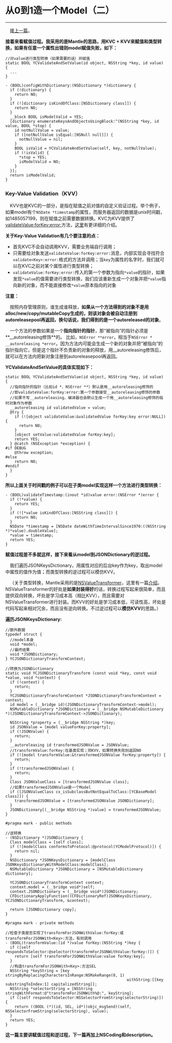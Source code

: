 # 从0到1造一个Model（二）

---

&emsp;[接上一篇](https://github.com/yc418214/Article/blob/master/%E4%BB%8E0%E5%88%B01%E9%80%A0%E4%B8%80%E4%B8%AAModel%EF%BC%88%E4%B8%80%EF%BC%89.md)。

<p>

**接着来看赋值过程。我采用的是Mantle的思路，用KVC + KVV来赋值和类型转换，如果有任意一个属性出错则model赋值失败，如下：**

````
//对value进行类型转换（如果需要的话）并赋值
static BOOL YCValidateAndSetValue(id object, NSString *key, id value) {
  ...
}

- (BOOL)configWithDictionary:(NSDictionary *)dictionary {
  if (!dictionary) {
    return NO;
  }
  if (![dictionary isKindOfClass:[NSDictionary class]]) {
    return NO;
  }
  __block BOOL isModelValid = YES;
  [dictionary enumerateKeysAndObjectsUsingBlock:^(NSString *key, id value, BOOL *stop) {
    id notNullValue = value;
    if ([notNullValue isEqual:[NSNull null]]) {
      notNullValue = nil;
    }
    BOOL isValid = YCValidateAndSetValue(self, key, notNullValue);
    if (!isValid) {  
      *stop = YES;
      isModelValid = NO;
    }
  }];
  return isModelValid;
}

````

<p>

### Key-Value Validation（KVV）

&emsp;KVV也是KVC的一部分，是指在赋值之前对值的自定义验证过程。举个例子，如果model有个`NSDate *timestamp`的属性，而服务器返回的数据是unix时间戳，如1485057199，则在赋值之前需要数据转换。KVC为KVV提供了[validateValue:forKey:error:](https://developer.apple.com/reference/objectivec/nsobject/1416754-validatevalue?language=objc)方法，[这里](https://developer.apple.com/library/content/documentation/Cocoa/Conceptual/KeyValueCoding/Validation.html#//apple_ref/doc/uid/20002173-CJBDBHCB)有更详细的介绍。

<p>

**关于Key-Value Validation有几个要注意的点：**

- 首先KVC不会自动调用KVV，需要业务端自行调用；
- 只需要给对象发送`validateValue:forKey:error:`消息，内部实现会寻找符合`validate<Key>:error:`格式的方法并调用；当`key`为属性的名字时，我们就可以在KVC之前对某个属性进行类型转换；
- `validateValue:forKey:error:`传入的第一个参数为指向`*value`的指针，如果发现`*value`的值需要进行类型转换，我们应该重新生成一个对象并把`*value`指向新的对象，而不能直接修改`*value`原本指向的对象

**注意：**

&emsp;按照内存管理原则，谁生成谁释放，**如果从一个方法得到的对象不是用alloc/new/copy/mutableCopy生成的，则该对象会被自动注册到autoreleasepool再返回，换句话说，我们得到的是一个autoreleased的对象**。 

&emsp;一个方法的参数如果是一个**指向指针的指针**，那“被指向”的指针必须是**\__autoreleasing修饰**的。 比如，`NSError **error`，相当于`NSError * __autoreleasing *error`。因为方法内可能会生成一个新的对象并把“被指向”的指针指向它，但是这个指针不负责新的对象的释放，用\__autoreleasing修饰后，就可以在方法内把新对象注册到autoreleasepool再返回。

**YCValidateAndSetValue的具体实现如下：**

````
static BOOL YCValidateAndSetValue(id object, NSString *key, id value) {
  //指向指针的指针（比如id *、NSError **）默认是用__autoreleasing修饰的
  //即validateValue:forKey:error:第一个参数接受__autoreleasing修饰的参数
  //如果不写__autoreleasing，编译器也会默认生成一个用__autoreleasing修饰的临时对象作为参数
  __autoreleasing id validatedValue = value;
  @try {
    if (![object validateValue:&validatedValue forKey:key error:NULL]) {
      return NO;
    }
    [object setValue:validatedValue forKey:key];
    return YES;
  } @catch (NSException *exception) {
#if DEBUG
    @throw exception;
#else
    return NO;
#endif
  }
}

````

**所以上面关于时间戳的例子可以在子类model实现这样一个方法进行类型转换：**

````
- (BOOL)validateTimestamp:(inout *id)value error:(NSError *)error {
  if (!*value) {
    return YES;
  }
  if (![*value isKindOfClass:[NSString class]]) {
    return NO;
  }
  NSDate *timestamp = [NSDate dateWithTimeIntervalSince1970:((NSString *)*value).doubleValue];
  *value = timestamp;
  return YES;
}

````

<p>

**赋值过程差不多就这样，接下来看从model到JSONDictionary的逆过程。**

&emsp;我们遍历JSONKeysDictionary，用属性对应的后台key作为key，取出model中属性的值作为值；而类型转换的逆过程可以模仿KVV。

&emsp;（关于类型转换，Mantle采用的是[NSValueTransformer](https://developer.apple.com/reference/foundation/nsvaluetransformer)，这里有一篇[介绍](http://nshipster.cn/nsvaluetransformer/)。NSValueTransformer的好处是**如果封装得好**的话，转换过程写起来很简单，而且提供双向转换，坏处是学习成本高（相比KVV），而且需要对NSValueTransformer进行封装。而KVV的好处是学习成本低，可读性高，坏处是代码写起来相对冗余，而且没有逆向转换。不过逆过程可以**模仿KVV**的思路。）

**遍历JSONKeysDictionary:**

````
//额外数据
typedef struct {
  //model本身
  void *model;
  //最终结果
  void *JSONDictionary;
} YCJSONDictionaryTransformContext;

//转换为JSONDictionary
static void YCJSONDictionaryTransform (const void *key, const void *value, void *context) {
  if (!context) {
    return;
  }
  YCJSONDictionaryTransformContext *JSONDictionaryTransformContext = context;
  id model = (__bridge id)(JSONDictionaryTransformContext->model);
  NSMutableDictionary *JSONDictionary = (__bridge NSMutableDictionary *)(JSONDictionaryTransformContext->JSONDictionary);
    
  NSString *property = (__bridge NSString *)key;
  id JSONValue = [model valueForKey:property];
  if (!JSONValue) {
    return;
  }
  __autoreleasing id transformedJSONValue = JSONValue;
  //transformValue:forKey:在基类实现；同KVV，如果转换失败则返回NO
  if (![model transformValue:&transformedJSONValue forKey:property]) {
    return;
  }
  if (!transformedJSONValue) {
    return;
  }
  Class JSONValueClass = [transformedJSONValue class];
  //如果transformedJSONValue是一个Model
  if ([JSONValueClass cx_isSubclassButNotEqualToClass:[YCBaseModel class]]) {
    transformedJSONValue = [transformedJSONValue JSONDictionary];
  }
  JSONDictionary[(__bridge NSString *)value] = transformedJSONValue;
}

#pragma mark - public methods

//逆转换
- (NSDictionary *)JSONDictionary {
  Class modelClass = [self class];
  if (![modelClass conformsToProtocol:@protocol(YCModelProtocol)]) {
    return nil;
  }
  NSDictionary *JSONKeysDictionary = [modelClass JSONKeysDictionaryWithModelClass:modelClass];
  NSMutableDictionary *JSONDictionary = [NSMutableDictionary dictionary];
    
  YCJSONDictionaryTransformContext context;
  context.model = (__bridge void*)self;
  context.JSONDictionary = (__bridge void*)JSONDictionary;
  CFDictionaryApplyFunction((CFDictionaryRef)JSONKeysDictionary, YCJSONDictionaryTransform, &context);
    
  return [JSONDictionary copy];
}

#pragma mark - private methods

//检查子类是否实现了transformForJSONWithValue:forKey:或transformForJSONWith<Key>:方法，有则调用
- (BOOL)transformValue:(id *)value forKey:(NSString *)key {
  if ([self respondsToSelector:@selector(transformForJSONWithValue:forKey:)]) {
    return [self transformForJSONWithValue:value forKey:key];
  }
  //构造transformForJSONWith<Key>:方法SEL
  NSString *keyString = [key stringByReplacingCharactersInRange:NSMakeRange(0, 1)
                                                     withString:[[key substringToIndex:1] capitalizedString]];
  NSString *selectorString = [NSString stringWithFormat:@"transformForJSONWith%@:", keyString];
  if ([self respondsToSelector:NSSelectorFromString(selectorString)]) {
    return ((BOOL (*)(id, SEL, id*))objc_msgSend)(self, NSSelectorFromString(selectorString), value);
  }
  return YES;
}

````

<p>

**这一篇主要讲赋值过程和逆过程，下一篇再加上NSCoding和description。**



